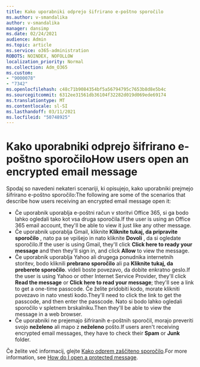 ```yaml
---
title: Kako uporabniki odprejo šifrirano e-poštno sporočilo
ms.author: v-smandalika
author: v-smandalika
manager: dansimp
ms.date: 02/24/2021
audience: Admin
ms.topic: article
ms.service: o365-administration
ROBOTS: NOINDEX, NOFOLLOW
localization_priority: Normal
ms.collection: Adm_O365
ms.custom:
- "9000078"
- "7342"
ms.openlocfilehash: c48c71b9084354bf5a56794795c7653b8d8e5b4c
ms.sourcegitcommit: 6312ee31561db36104f32282d019d069ede69174
ms.translationtype: MT
ms.contentlocale: sl-SI
ms.lasthandoff: 03/11/2021
ms.locfileid: "50748925"
---
```

# <a name="how-users-open-an-encrypted-email-message"></a><span data-ttu-id="10d81-102">Kako uporabniki odprejo šifrirano e-poštno sporočilo</span><span class="sxs-lookup"><span data-stu-id="10d81-102">How users open an encrypted email message</span></span>

<span data-ttu-id="10d81-103">Spodaj so navedeni nekateri scenariji, ki opisujejo, kako uporabniki prejmejo šifrirano e-poštno sporočilo:</span><span class="sxs-lookup"><span data-stu-id="10d81-103">The following are some of the scenarios that describe how users receiving an encrypted email message open it:</span></span>

- <span data-ttu-id="10d81-104">Če uporabnik uporablja e-poštni račun v storitvi Office 365, si ga bodo lahko ogledali tako kot vsa druga sporočila.</span><span class="sxs-lookup"><span data-stu-id="10d81-104">If the user is using an Office 365 email account, they'll be able to view it just like any other message.</span></span>
- <span data-ttu-id="10d81-105">Če uporabnik uporablja Gmail, kliknite **Kliknite tukaj, da pripravite sporočilo** , nato pa se vpišejo in nato kliknite **Dovoli** , da si ogledate sporočilo.</span><span class="sxs-lookup"><span data-stu-id="10d81-105">If the user is using Gmail, they'll click **Click here to ready your message** and then they'll sign in, and click **Allow** to view the message.</span></span>
- <span data-ttu-id="10d81-106">Če uporabnik uporablja Yahoo ali drugega ponudnika internetnih storitev, bodo kliknili **prebrano sporočilo** ali pa **Kliknite tukaj, da preberete sporočilo**. videli boste povezavo, da dobite enkratno geslo.</span><span class="sxs-lookup"><span data-stu-id="10d81-106">If the user is using Yahoo or other Internet Service Provider, they'll click **Read the message** or **Click here to read your message**; they'll see a link to get a one-time passcode.</span></span> <span data-ttu-id="10d81-107">Če želite pridobiti kodo, morate klikniti povezavo in nato vnesti kodo.</span><span class="sxs-lookup"><span data-stu-id="10d81-107">They'll need to click the link to get the passcode, and then enter the passcode.</span></span> <span data-ttu-id="10d81-108">Nato si bodo lahko ogledali sporočilo v spletnem brskalniku.</span><span class="sxs-lookup"><span data-stu-id="10d81-108">Then they'll be able to view the message in a web browser.</span></span>
- <span data-ttu-id="10d81-109">Če uporabniki ne prejemajo šifriranih e-poštnih sporočil, morajo preveriti svojo **neželeno** ali mapo z **neželeno** pošto.</span><span class="sxs-lookup"><span data-stu-id="10d81-109">If users aren't receiving encrypted email messages, they have to check their **Spam** or **Junk** folder.</span></span>

<span data-ttu-id="10d81-110">Če želite več informacij, glejte [Kako odprem zaščiteno sporočilo](https://support.microsoft.com/topic/how-do-i-open-a-protected-message-1157a286-8ecc-4b1e-ac43-2a608fbf3098).</span><span class="sxs-lookup"><span data-stu-id="10d81-110">For more information, see [How do I open a protected message](https://support.microsoft.com/topic/how-do-i-open-a-protected-message-1157a286-8ecc-4b1e-ac43-2a608fbf3098).</span></span>